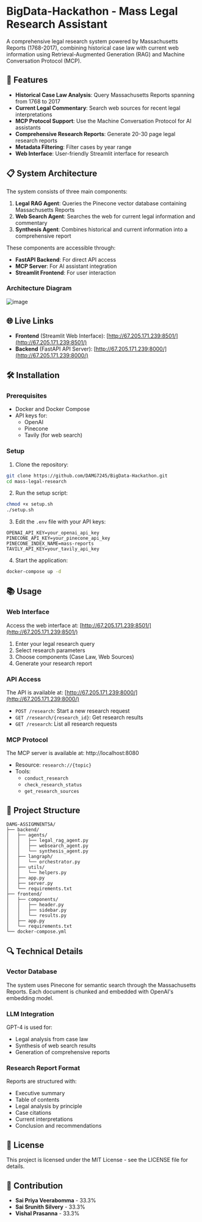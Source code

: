# BigData-Hackathon - Mass Legal Research Assistant

A comprehensive legal research system powered by Massachusetts Reports (1768-2017), combining historical case law with current web information using Retrieval-Augmented Generation (RAG) and Machine Conversation Protocol (MCP).

## 🚀 Features

- **Historical Case Law Analysis**: Query Massachusetts Reports spanning from 1768 to 2017
- **Current Legal Commentary**: Search web sources for recent legal interpretations
- **MCP Protocol Support**: Use the Machine Conversation Protocol for AI assistants
- **Comprehensive Research Reports**: Generate 20-30 page legal research reports
- **Metadata Filtering**: Filter cases by year range
- **Web Interface**: User-friendly Streamlit interface for research

## 📋 System Architecture

The system consists of three main components:

1. **Legal RAG Agent**: Queries the Pinecone vector database containing Massachusetts Reports
2. **Web Search Agent**: Searches the web for current legal information and commentary
3. **Synthesis Agent**: Combines historical and current information into a comprehensive report

These components are accessible through:
- **FastAPI Backend**: For direct API access
- **MCP Server**: For AI assistant integration
- **Streamlit Frontend**: For user interaction

### Architecture Diagram

![image](https://github.com/user-attachments/assets/a75d3446-5b9c-4a6f-9d40-8c8db1474354)


## 🌐 Live Links

- **Frontend** (Streamlit Web Interface): [http://67.205.171.239:8501/](http://67.205.171.239:8501/)
- **Backend** (FastAPI API Server): [http://67.205.171.239:8000/](http://67.205.171.239:8000/)

## 🛠️ Installation

### Prerequisites

- Docker and Docker Compose
- API keys for:
  - OpenAI
  - Pinecone
  - Tavily (for web search)

### Setup

1. Clone the repository:
```bash
git clone https://github.com/DAMG7245/BigData-Hackathon.git
cd mass-legal-research
```

2. Run the setup script:
```bash
chmod +x setup.sh
./setup.sh
```

3. Edit the `.env` file with your API keys:
```
OPENAI_API_KEY=your_openai_api_key
PINECONE_API_KEY=your_pinecone_api_key
PINECONE_INDEX_NAME=mass-reports
TAVILY_API_KEY=your_tavily_api_key
```

4. Start the application:
```bash
docker-compose up -d
```

## 📚 Usage

### Web Interface

Access the web interface at: [http://67.205.171.239:8501/](http://67.205.171.239:8501/)

1. Enter your legal research query
2. Select research parameters
3. Choose components (Case Law, Web Sources)
4. Generate your research report

### API Access

The API is available at: [http://67.205.171.239:8000/](http://67.205.171.239:8000/)

- `POST /research`: Start a new research request
- `GET /research/{research_id}`: Get research results
- `GET /research`: List all research requests

### MCP Protocol

The MCP server is available at: http://localhost:8080

- Resource: `research://{topic}`
- Tools:
  - `conduct_research`
  - `check_research_status`
  - `get_research_sources`

## 📁 Project Structure

```
DAMG-ASSIGMNENT5A/
├── backend/
│   ├── agents/
│   │   ├── legal_rag_agent.py
│   │   ├── websearch_agent.py
│   │   └── synthesis_agent.py
│   ├── langraph/
│   │   └── orchestrator.py
│   ├── utils/
│   │   └── helpers.py
│   ├── app.py
│   ├── server.py
│   └── requirements.txt
├── frontend/
│   ├── components/
│   │   ├── header.py
│   │   ├── sidebar.py
│   │   └── results.py
│   ├── app.py
│   └── requirements.txt
└── docker-compose.yml
```

## 🔍 Technical Details

### Vector Database

The system uses Pinecone for semantic search through the Massachusetts Reports. Each document is chunked and embedded with OpenAI's embedding model.

### LLM Integration

GPT-4 is used for:
- Legal analysis from case law
- Synthesis of web search results
- Generation of comprehensive reports

### Research Report Format

Reports are structured with:
- Executive summary
- Table of contents
- Legal analysis by principle
- Case citations
- Current interpretations
- Conclusion and recommendations

## 📄 License

This project is licensed under the MIT License - see the LICENSE file for details.

## 🤝 Contribution

- **Sai Priya Veerabomma** - 33.3% 
- **Sai Srunith Silvery** - 33.3% 
- **Vishal Prasanna** - 33.3% 
